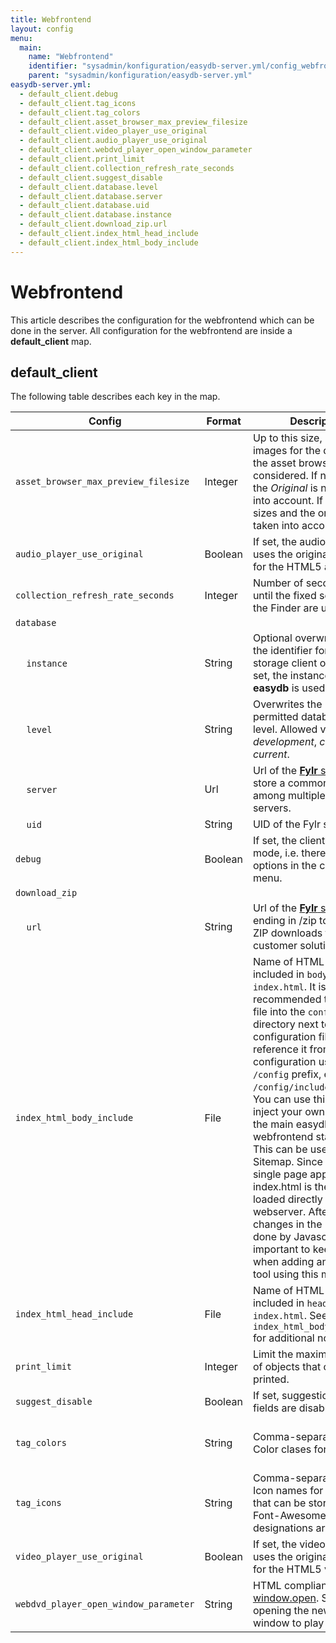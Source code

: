 ```yaml
---
title: Webfrontend
layout: config
menu:
  main:
    name: "Webfrontend"
    identifier: "sysadmin/konfiguration/easydb-server.yml/config_webfrontend"
    parent: "sysadmin/konfiguration/easydb-server.yml"
easydb-server.yml:
  - default_client.debug
  - default_client.tag_icons
  - default_client.tag_colors
  - default_client.asset_browser_max_preview_filesize
  - default_client.video_player_use_original
  - default_client.audio_player_use_original
  - default_client.webdvd_player_open_window_parameter
  - default_client.print_limit
  - default_client.collection_refresh_rate_seconds
  - default_client.suggest_disable
  - default_client.database.level
  - default_client.database.server
  - default_client.database.uid
  - default_client.database.instance
  - default_client.download_zip.url
  - default_client.index_html_head_include
  - default_client.index_html_body_include
---
```


# Webfrontend

This article describes the configuration for the webfrontend which can be done in the server. All configuration for the webfrontend are inside a **default_client** map.

## default_client

The following table describes each key in the map.

| Config                                  | Format  | Description                                                  | Default |
| -------                                 | ------- | ------------------------------------------------------------ | ------- |
| `asset_browser_max_preview_filesize`    | Integer | Up to this size, preview images for the display in the asset browser are considered. If not set to *`-1`*, the *Original* is never taken into account. If set to *`0`*, all sizes and the original are taken into account | - |
| `audio_player_use_original`             | Boolean | If set, the audio player also uses the original as source for the HTML5 audio tag. | *false* |
| `collection_refresh_rate_seconds`       | Integer | Number of seconds waited until the fixed searches in the Finder are updated. | *30* |
| `database`                              |         | | |
| &#8193;`instance`                       | String  | Optional overwrite to the the identifier for the storage client on Fylr. If not set, the instance name of **easydb** is used. | - |
| &#8193;`level`                          | String  | Overwrites the highest permitted database rights level. Allowed values are: *development*, *commit*, *current*. | - |
| &#8193;`server`                         | Url     | Url of the [**Fylr** server](/en/sysadmin/konfiguration/fylr.yml/) to store a common datamodel among multiple **easydb** servers. | - |
| &#8193;`uid`                            | String  | UID of the Fylr storage. | - |
| `debug`                                 | Boolean | If set, the client is in debug mode, i.e. there are dump options in the context menu. | *false* |
| `download_zip`                          |         | | |
| &#8193;`url`                            | String  | Url of the [**Fylr** server](/en/sysadmin/konfiguration/fylr.yml/) ending in /zip to support ZIP downloads for certain customer solutions. | - |
| `index_html_body_include`               | File    | Name of HTML file to be included in `body` part of `index.html`. It is recommended to put this file into the `config` directory next to the configuration files and reference it from the configuration using the `/config` prefix, e.g. `/config/include_body.html`. You can use this config to inject your own HTML into the main easydb webfrontend startpage. This can be used to serve a Sitemap. Since easydb is a single page app, the index.html is the only file loaded directly from the webserver. Afterwards, all changes in the DOM are done by Javascript. This is important to keep in mind when adding an analytics tool using this mechanism. | - |
| `index_html_head_include`               | File    | Name of HTML file to be included in `head` part of `index.html`. See `index_html_body_include` for additional notes.| - |
| `print_limit`                           | Integer | Limit the maximum number of objects that can be printed. | *250* |
| `suggest_disable`                       | Boolean | If set, suggestions in input fields are disabled | *false* |
| `tag_colors`                            | String  | Comma-separated list. Color clases for the tags. | *green, red, blue, yellow* |
| `tag_icons`                             | String  | Comma-separated trick. Icon names for tag icons that can be stored for tags. Font-Awesome and CUI designations are allowed | *bolt, check, cloud, warning, legal* |
| `video_player_use_original`             | Boolean | If set, the video player also uses the original as source for the HTML5 video tag. | *false* |
| `webdvd_player_open_window_parameter`   | String  | HTML compliant string for [window.open](https://developer.mozilla.org/en-US/docs/Web/API/Window/open). Settings for opening the new browser window to play a web DVD | - |

